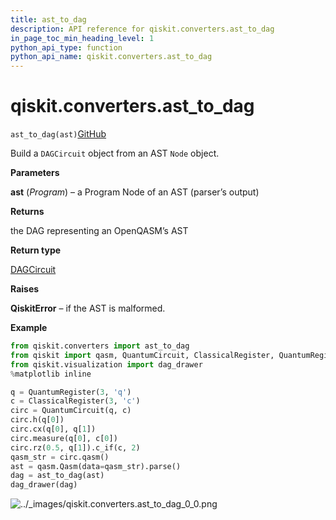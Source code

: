 ```yaml
---
title: ast_to_dag
description: API reference for qiskit.converters.ast_to_dag
in_page_toc_min_heading_level: 1
python_api_type: function
python_api_name: qiskit.converters.ast_to_dag
---
```


# qiskit.converters.ast\_to\_dag

<span id="qiskit.converters.ast_to_dag" />

`ast_to_dag(ast)`[GitHub](https://github.com/qiskit/qiskit/tree/stable/0.21/qiskit/converters/ast_to_dag.py "view source code")

Build a `DAGCircuit` object from an AST `Node` object.

**Parameters**

**ast** (*Program*) – a Program Node of an AST (parser’s output)

**Returns**

the DAG representing an OpenQASM’s AST

**Return type**

[DAGCircuit](qiskit.dagcircuit.DAGCircuit "qiskit.dagcircuit.DAGCircuit")

**Raises**

**QiskitError** – if the AST is malformed.

**Example**

```python
from qiskit.converters import ast_to_dag
from qiskit import qasm, QuantumCircuit, ClassicalRegister, QuantumRegister
from qiskit.visualization import dag_drawer
%matplotlib inline

q = QuantumRegister(3, 'q')
c = ClassicalRegister(3, 'c')
circ = QuantumCircuit(q, c)
circ.h(q[0])
circ.cx(q[0], q[1])
circ.measure(q[0], c[0])
circ.rz(0.5, q[1]).c_if(c, 2)
qasm_str = circ.qasm()
ast = qasm.Qasm(data=qasm_str).parse()
dag = ast_to_dag(ast)
dag_drawer(dag)
```

![../\_images/qiskit.converters.ast\_to\_dag\_0\_0.png](/images/api/qiskit/0.38/qiskit.converters.ast_to_dag_0_0.png)

